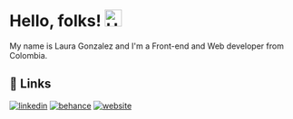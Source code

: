 # Hello, folks! <img src="https://media.giphy.com/media/hvRJCLFzcasrR4ia7z/giphy.gif" width="30" alt="Hello" />

My name is Laura Gonzalez and I'm a Front-end and Web developer from Colombia.

## &#128279; Links

[![linkedin](https://img.shields.io/badge/LinkedIn-0A66C2?style=for-the-badge&logo=LinkedIn&logoColor=white)](https://www.linkedin.com/in/laura-gonzalez-zuluaga/) [![behance](https://img.shields.io/badge/Behance-1769FF?style=for-the-badge&logo=Behance&logoColor=white)](https://www.behance.net/lauragonzalezweb) [![website](https://img.shields.io/badge/Website-623188?style=for-the-badge&logo=Google-Chrome&logoColor=white)](https://lauragonzalezz.com/)

<!--
**lauragonzalezz/lauragonzalezz** is a ✨ _special_ ✨ repository because its `README.md` (this file) appears on your GitHub profile.

Here are some ideas to get you started:

- 🔭 I’m currently working on ...
- 🌱 I’m currently learning ...
- 👯 I’m looking to collaborate on ...
- 🤔 I’m looking for help with ...
- 💬 Ask me about ...
- 📫 How to reach me: ...
- 😄 Pronouns: ...
- ⚡ Fun fact: ...
-->

